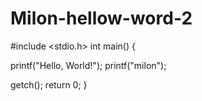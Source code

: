 # Milon-hellow-word-2
#include <stdio.h>
int main() {

   printf("Hello, World!");
   printf("milon");

   getch();
   return 0;
}
